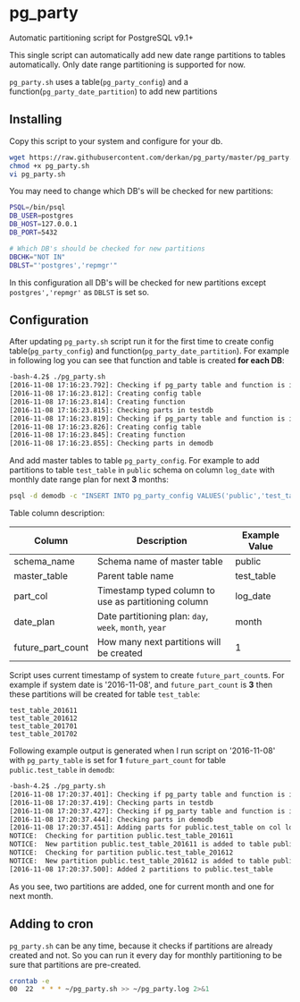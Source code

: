 # pg_party
Automatic partitioning script for PostgreSQL v9.1+

This single script can automatically add new date range partitions to tables automatically. Only date range partitioning is supported for now.

`pg_party.sh` uses a table(`pg_party_config`) and a function(`pg_party_date_partition`) to add new partitions

## Installing

Copy this script to your system and configure for your db.
```bash
wget https://raw.githubusercontent.com/derkan/pg_party/master/pg_party.sh
chmod +x pg_party.sh
vi pg_party.sh

```
You may need to change which DB's will be checked for new partitions:
```bash
PSQL=/bin/psql
DB_USER=postgres
DB_HOST=127.0.0.1
DB_PORT=5432

# Which DB's should be checked for new partitions
DBCHK="NOT IN"
DBLST="'postgres','repmgr'"
``` 
In this configuration all DB's will be checked for new partitions except `postgres','repmgr'` as `DBLST` is set so.

## Configuration
After updating `pg_party.sh` script run it for the first time to create config table(`pg_party_config`) and  function(`pg_party_date_partition`).
For example in following log you can see that function and table is created **for each DB**:
```bash
-bash-4.2$ ./pg_party.sh
[2016-11-08 17:16:23.792]: Checking if pg_party table and function is installed to testdb
[2016-11-08 17:16:23.812]: Creating config table
[2016-11-08 17:16:23.814]: Creating function
[2016-11-08 17:16:23.815]: Checking parts in testdb
[2016-11-08 17:16:23.819]: Checking if pg_party table and function is installed to demodb
[2016-11-08 17:16:23.826]: Creating config table
[2016-11-08 17:16:23.845]: Creating function
[2016-11-08 17:16:23.855]: Checking parts in demodb
```
And add master tables to table `pg_party_config`. For example to add partitions to table `test_table` in `public` schema on column `log_date` with monthly date range plan for next **3** months:
```bash
psql -d demodb -c "INSERT INTO pg_party_config VALUES('public','test_table','log_date','d','month',3);"
```
Table column description:

|Column|Description|Example Value|
|------|-----------|-------------|
|schema_name|Schema name of master table|public|
|master_table|Parent table name|test_table|
|part_col|Timestamp typed column to use as partitioning column| log_date|
|date_plan|Date partitioning plan: `day`, `week`, `month`, `year`| month|
|future_part_count|How many next partitions will be created| 1|

Script uses current timestamp of system to create `future_part_count`s. For example if system date is '2016-11-08', and `future_part_count` is **3** then these partitions will be created for table `test_table`:
```
test_table_201611
test_table_201612
test_table_201701
test_table_201702
```

Following example output is generated when I run script on '2016-11-08' with `pg_party_table` is set for **1** `future_part_count` for table `public.test_table` in `demodb`:
```bash
-bash-4.2$ ./pg_party.sh 
[2016-11-08 17:20:37.401]: Checking if pg_party table and function is installed to testdb
[2016-11-08 17:20:37.419]: Checking parts in testdb
[2016-11-08 17:20:37.427]: Checking if pg_party table and function is installed to demodb
[2016-11-08 17:20:37.444]: Checking parts in demodb
[2016-11-08 17:20:37.451]: Adding parts for public.test_table on col log_date for next 1 months
NOTICE:  Checking for partition public.test_table_201611
NOTICE:  New partition public.test_table_201611 is added to table public.test_table on column log_date
NOTICE:  Checking for partition public.test_table_201612
NOTICE:  New partition public.test_table_201612 is added to table public.test_table on column log_date
[2016-11-08 17:20:37.500]: Added 2 partitions to public.test_table
```
As you see, two partitions are added, one for current month and one for next month.

## Adding to cron
`pg_party.sh` can be any time, because it checks if partitions are already created and not. So you can run it every day for monthly partitioning to be sure that partitions are pre-created.

```bash
crontab -e
00  22  * * * ~/pg_party.sh >> ~/pg_party.log 2>&1
```
